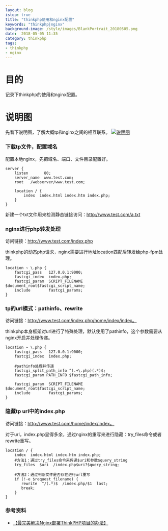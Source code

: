 ```yaml
---
layout: blog
istop: true
title: "thinkphp使用和nginx配置"
keywords: "thinkphp|nginx"
background-image: /style/images/BlankPortrait_20180505.png
date:  2018-05-05 11:35
category: thinkphp 
tags:
- thinkphp
- nginx
---
```

 
# 目的
 
记录下thinkphp的使用和nginx配置。

# 说明图

先看下说明图，了解大概tp和nginx之间的相互联系。
[![说明图]({{site.url}}/style/images/BlankPortrait_20180505.png)]({{site.url}}/style/images/BlankPortrait_20180505.png)



### 下载tp文件，配置域名


配置本地nginx，先把域名、端口、文件目录配置好。

    server {
        listen       80;
        server_name  www.test.com;
        root   /webserver/www.test.com;

        location / {
            index  index.html index.htm index.php;
        } 
    }

新建一个txt文件用来检测静态链接访问：http://www.test.com/a.txt

### nginx进行php转发处理

访问链接：http://www.test.com/index.php

thinkphp的动态php请求，nginx需要进行地址location匹配后转发给php-fpm处理。

    location ~ \.php {
        fastcgi_pass   127.0.0.1:9000;
        fastcgi_index  index.php;
        fastcgi_param  SCRIPT_FILENAME  $document_root$fastcgi_script_name;
        include        fastcgi_params;
    }

### tp的url模式：pathinfo、rewrite

访问链接：http://www.test.com/index.php/home/index/index。

thinkphp本身框架对url进行了特殊处理，默认使用了pathinfo，这个参数需要从nginx开启并处理传递。

    location ~ \.php {
        fastcgi_pass   127.0.0.1:9000;
        fastcgi_index  index.php;

        #pathinfo处理并传递
        fastcgi_split_path_info ^(.+\.php)(.*)$; 
        fastcgi_param PATH_INFO $fastcgi_path_info; 

        fastcgi_param  SCRIPT_FILENAME  $document_root$fastcgi_script_name;
        include        fastcgi_params;
    }

### 隐藏tp url中的index.php

访问链接：http://www.test.com/home/index/index。

对于url，index.php显得多余，通过nginx的重写来进行隐藏：try_files命令或者rewrite重写。

    location / {
        index  index.html index.htm index.php;
        #方法1：通过try_files命令来传递$uri和参数$query_string
        try_files  $uri  /index.php$uri?$query_string;
        
        #方法2：通过判断文件是否存在进行url重写
        if (!-e $request_filename) {  
           rewrite  ^/(.*)$  /index.php/$1  last;  
           break;  
        } 
    } 

### 参考资料

- [【最完美解决Nginx部署ThinkPHP项目的办法】](https://blog.csdn.net/tinico/article/details/18033573)









